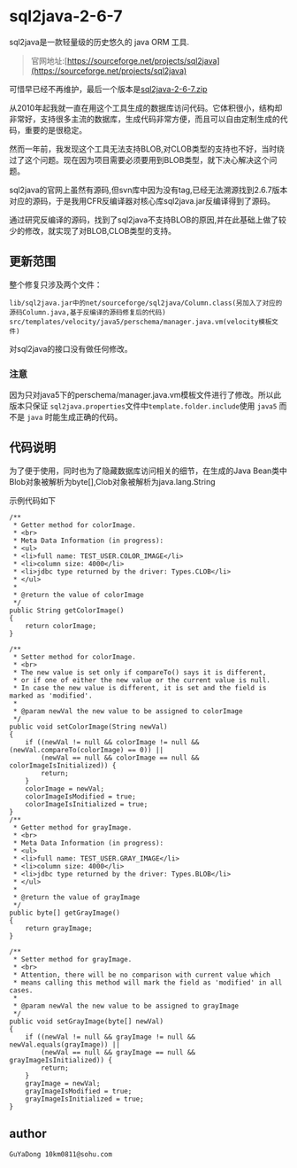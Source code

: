 # sql2java-2-6-7

sql2java是一款轻量级的历史悠久的 java ORM 工具.

>官网地址:[https://sourceforge.net/projects/sql2java](https://sourceforge.net/projects/sql2java)

可惜早已经不再维护，最后一个版本是[sql2java-2-6-7.zip][1]

从2010年起我就一直在用这个工具生成的数据库访问代码。它体积很小，结构却非常好，支持很多主流的数据库，生成代码非常方便，而且可以自由定制生成的代码，重要的是很稳定。

然而一年前，我发现这个工具无法支持BLOB,对CLOB类型的支持也不好，当时绕过了这个问题。现在因为项目需要必须要用到BLOB类型，就下决心解决这个问题。

sql2java的官网上虽然有源码,但svn库中因为没有tag,已经无法溯源找到2.6.7版本对应的源码，于是我用CFR反编译器对核心库sql2java.jar反编译得到了源码。

通过研究反编译的源码，找到了sql2java不支持BLOB的原因,并在此基础上做了较少的修改，就实现了对BLOB,CLOB类型的支持。

## 更新范围

整个修复只涉及两个文件：

	lib/sql2java.jar中的net/sourceforge/sql2java/Column.class(另加入了对应的源码Column.java,基于反编译的源码修复后的代码)
	src/templates/velocity/java5/perschema/manager.java.vm(velocity模板文件)

对sql2java的接口没有做任何修改。

### 注意

因为只对java5下的perschema/manager.java.vm模板文件进行了修改。所以此版本只保证
`sql2java.properties`文件中`template.folder.include`使用 `java5` 而不是 `java` 时能生成正确的代码。


## 代码说明

为了便于使用，同时也为了隐藏数据库访问相关的细节，在生成的Java Bean类中Blob对象被解析为byte[],Clob对象被解析为java.lang.String

示例代码如下

    /**
     * Getter method for colorImage.
     * <br>
     * Meta Data Information (in progress):
     * <ul>
     * <li>full name: TEST_USER.COLOR_IMAGE</li>
     * <li>column size: 4000</li>
     * <li>jdbc type returned by the driver: Types.CLOB</li>
     * </ul>
     *
     * @return the value of colorImage
     */
    public String getColorImage()
    {
        return colorImage;
    }

    /**
     * Setter method for colorImage.
     * <br>
     * The new value is set only if compareTo() says it is different,
     * or if one of either the new value or the current value is null.
     * In case the new value is different, it is set and the field is marked as 'modified'.
     *
     * @param newVal the new value to be assigned to colorImage
     */
    public void setColorImage(String newVal)
    {
        if ((newVal != null && colorImage != null && (newVal.compareTo(colorImage) == 0)) ||
            (newVal == null && colorImage == null && colorImageIsInitialized)) {
            return;
        }
        colorImage = newVal;
        colorImageIsModified = true;
        colorImageIsInitialized = true;
    }
    /**
     * Getter method for grayImage.
     * <br>
     * Meta Data Information (in progress):
     * <ul>
     * <li>full name: TEST_USER.GRAY_IMAGE</li>
     * <li>column size: 4000</li>
     * <li>jdbc type returned by the driver: Types.BLOB</li>
     * </ul>
     *
     * @return the value of grayImage
     */
    public byte[] getGrayImage()
    {
        return grayImage;
    }

    /**
     * Setter method for grayImage.
     * <br>
     * Attention, there will be no comparison with current value which
     * means calling this method will mark the field as 'modified' in all cases.
     *
     * @param newVal the new value to be assigned to grayImage
     */
    public void setGrayImage(byte[] newVal)
    {
        if ((newVal != null && grayImage != null && newVal.equals(grayImage)) ||
            (newVal == null && grayImage == null && grayImageIsInitialized)) {
            return;
        }
        grayImage = newVal;
        grayImageIsModified = true;
        grayImageIsInitialized = true;
    }

## author
	GuYaDong 10km0811@sohu.com



[1]:https://nchc.dl.sourceforge.net/project/sql2java/sql2java-distribution/sql2java%202.6.7/sql2java-2-6-7.zip
